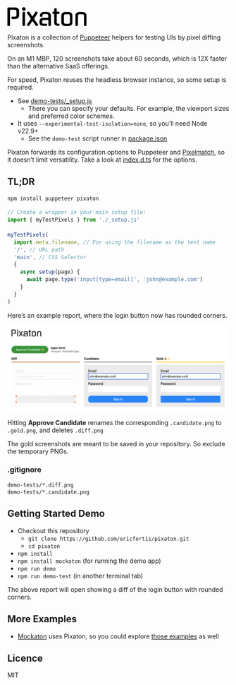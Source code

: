 <img src="pixaton-logo.svg" alt="Pixaton Logo" width="180" style="margin-top: 30px"/>
 
Pixaton is a collection of [Puppeteer](https://pptr.dev/) helpers for testing UIs by pixel diffing screenshots.

On an M1 MBP, 120 screenshots take about 60 seconds, 
which is 12X faster than the alternative SaaS offerings.

For speed, Pixaton reuses the headless browser instance, so some setup
is required. 
- See [demo-tests/_setup.js](demo-tests/_setup.js)
  - There you can specify your defaults. For example, the viewport sizes and preferred color schemes.
- It uses `--experimental-test-isolation=none`, so you’ll need Node v22.9+
  - See the `demo-test` script runner in [package.json](package.json)

Pixaton forwards its configuration options to Puppeteer and
[Pixelmatch](https://github.com/mapbox/pixelmatch), so it doesn’t
limit versatility. Take a look at [index.d.ts](index.d.ts) for the options.


## TL;DR

```sh
npm install puppeteer pixaton
```

```js
// Create a wrapper in your main setup file:
import { myTestPixels } from './_setup.js'

myTestPixels(
  import.meta.filename, // For using the filename as the test name
  '/', // URL path
  'main', // CSS Selector
  {
    async setup(page) {
      await page.type('input[type=email]', 'john@example.com')
    }
  }
)
```

Here’s an example report, where the login button now has rounded corners.

<img src="./README-example-diff.png" />

Hitting **Approve Candidate** renames the corresponding
`.candidate.png` to `.gold.png`, and deletes `.diff.png`

The gold screenshots are meant to be saved in your
repository. So exclude the temporary PNGs.
### .gitignore
```shell
demo-tests/*.diff.png
demo-tests/*.candidate.png
```


## Getting Started Demo
- Checkout this repository
  - `git clone https://github.com/ericfortis/pixaton.git`
  - `cd pixaton`
- `npm install`
- `npm install mockaton` (for running the demo app)
- `npm run demo`
- `npm run demo-test` (in another terminal tab)

The above report will open showing a diff of the login button with rounded corners.


## More Examples
- [Mockaton](https://github.com/ericfortis/mockaton) uses Pixaton, so you could explore [those examples](https://github.com/ericfortis/mockaton/tree/main/pixaton-tests) as well

## Licence
MIT
